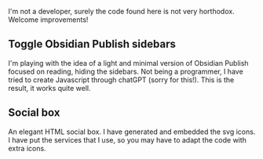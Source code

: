 I'm not a developer, surely the code found here is not very horthodox. Welcome improvements!


## Toggle Obsidian Publish sidebars

I'm playing with the idea of a light and minimal version of Obsidian Publish focused on reading, hiding the sidebars. Not being a programmer, I have tried to create Javascript through chatGPT (sorry for this!). This is the result, it works quite well.


## Social box

An elegant HTML social box. I have generated and embedded the svg icons. I have put the services that I use, so you may have to adapt the code with extra icons.
